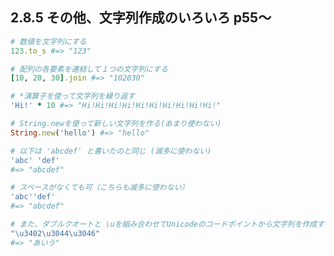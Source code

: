 ## 2.8.5 その他、文字列作成のいろいろ p55〜

```rb:sample.rb
# 数値を文字列にする
123.to_s #=> "123"

# 配列の各要素を連結して１つの文字列にする
[10, 20, 30].join #=> "102030"

# *演算子を使って文字列を繰り返す
'Hi!' * 10 #=> "Hi!Hi!Hi!Hi!Hi!Hi!Hi!Hi!Hi!Hi!"

# String.newを使って新しい文字列を作る(あまり使わない)
String.new('hello') #=> "hello"
```

```rb:sample.rb
# 以下は 'abcdef' と書いたのと同じ (滅多に使わない)
'abc' 'def'
#=> "abcdef"

# スペースがなくても可（こちらも滅多に使わない）
'abc''def'
#=> "abcdef"
```

```rb:sample.rb
# また、ダブルクオートと \uを組み合わせてUnicodeのコードポイントから文字列を作成することも可能です。
"\u3402\u3044\u3046"
#=> "あいう"
```